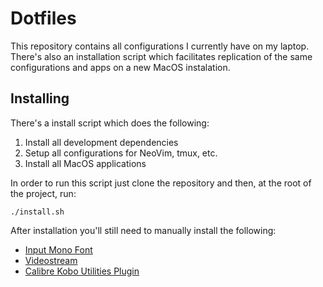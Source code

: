 # Dotfiles

This repository contains all configurations I currently have on my laptop.
There's also an installation script which facilitates replication of the same
configurations and apps on a new MacOS instalation.

## Installing

There's a install script which does the following:

1. Install all development dependencies
2. Setup all configurations for NeoVim, tmux, etc.
3. Install all MacOS applications

In order to run this script just clone the repository and then, at the root of
the project, run:

```
./install.sh
```

After installation you'll still need to manually install the following:

* [Input Mono Font](http://input.fontbureau.com/download/?customize&fontSelection=fourStyleFamily&regular=InputSans-Regular&italic=InputSans-Italic&bold=InputSans-Bold&boldItalic=InputSans-BoldItalic&a=ss&g=ss&i=0&l=0&zero=0&asterisk=0&braces=straight&preset=default&line-height=1.2&email=)
* [Videostream](https://getvideostream.com/download/#)
* [Calibre Kobo Utilities Plugin](https://www.mobileread.com/forums/showthread.php?t=215339)
